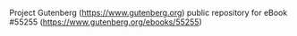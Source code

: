 Project Gutenberg (https://www.gutenberg.org) public repository for
eBook #55255 (https://www.gutenberg.org/ebooks/55255)
